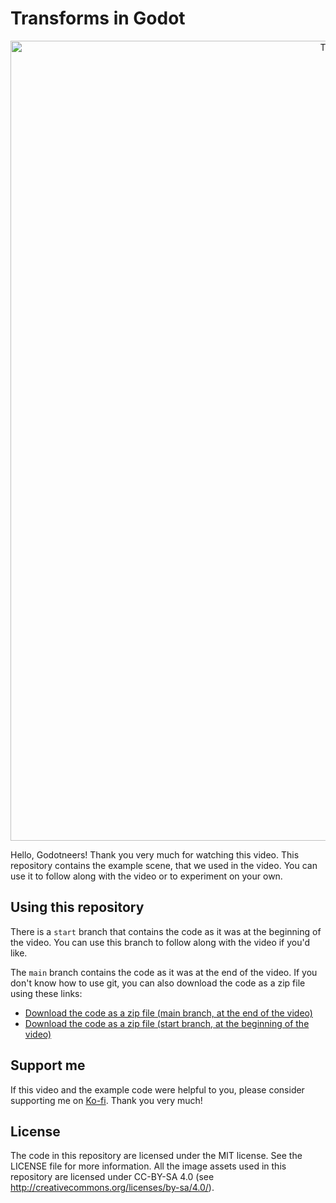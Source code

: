 ﻿# Transforms in Godot

<p align="center">
  <a href="https://youtu.be/cZ5Ang_Ji8E">
<!--
<img src="http://i3.ytimg.com/vi/yKoGuBGZatY/hqdefault.jpg" alt="Transforms in Godot on YouTube Cover Image"> -->
<img src="_assets/title_card_pt2.jpg" width="1280" alt="Transforms in Godot on YouTube Cover Image">
</a> 
</p>

Hello, Godotneers! Thank you very much for watching this video. This repository contains the example scene, that we used in the video. You can use it to follow along with the video or to experiment on your own.

## Using this repository
There is a `start` branch that contains the code as it was at the beginning of the video. You can use this branch to follow along with the video if you'd like.

The `main` branch contains the code as it was at the end of the video. If you don't know how to use git, you can also download the code as a zip file using these links:

- [Download the code as a zip file (main branch, at the end of the video)](https://github.com/godotneers/transforms-video/archive/refs/heads/main.zip)
- [Download the code as a zip file (start branch, at the beginning of the video)](https://github.com/godotneers/transforms-video/archive/refs/heads/start.zip)

## Support me

If this video and the example code were helpful to you, please consider supporting me on [Ko-fi](https://ko-fi.com/derkork). Thank you very much!


## License

The code in this repository are licensed under the MIT license. See the LICENSE file for more information. All the image assets used in this repository are licensed under CC-BY-SA 4.0 (see http://creativecommons.org/licenses/by-sa/4.0/).